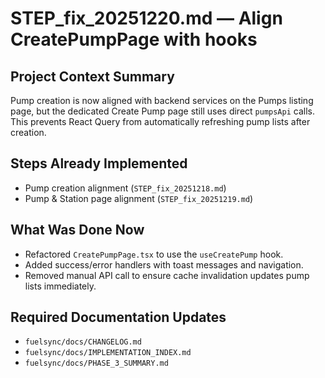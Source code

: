 # STEP_fix_20251220.md — Align CreatePumpPage with hooks

## Project Context Summary
Pump creation is now aligned with backend services on the Pumps listing page, but the dedicated Create Pump page still uses direct `pumpsApi` calls. This prevents React Query from automatically refreshing pump lists after creation.

## Steps Already Implemented
- Pump creation alignment (`STEP_fix_20251218.md`)
- Pump & Station page alignment (`STEP_fix_20251219.md`)

## What Was Done Now
- Refactored `CreatePumpPage.tsx` to use the `useCreatePump` hook.
- Added success/error handlers with toast messages and navigation.
- Removed manual API call to ensure cache invalidation updates pump lists immediately.

## Required Documentation Updates
- `fuelsync/docs/CHANGELOG.md`
- `fuelsync/docs/IMPLEMENTATION_INDEX.md`
- `fuelsync/docs/PHASE_3_SUMMARY.md`
